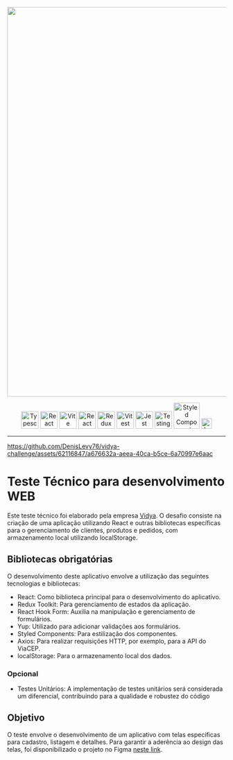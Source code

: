 <p align="center">
  <img width="900px" src="https://media.discordapp.net/attachments/730960167738540032/1221196462101233735/Mockup2.png?ex=6611b2d5&is=65ff3dd5&hm=230fdd0078433cd5832b495ae740e2c3a99f82a7aec6697352ab6d98e3fe73d1&=&format=webp&quality=lossless&width=1145&height=578">
</p>

<p align="center">
  <img width="40px" alt="Typescript" title="Typescript" src="https://user-images.githubusercontent.com/25181517/183890598-19a0ac2d-e88a-4005-a8df-1ee36782fde1.png">
  <img width="40px" alt="React" title="React" src="https://user-images.githubusercontent.com/25181517/183897015-94a058a6-b86e-4e42-a37f-bf92061753e5.png">
  <img width="40px" alt="Vite" title="Vite" src="https://github.com/marwin1991/profile-technology-icons/assets/62091613/b40892ef-efb8-4b0e-a6b5-d1cfc2f3fc35">
  <img width="40px" alt="React Hook Form" title="React Hook Form" src="https://react-hook-form.com/images/logo/react-hook-form-logo-only.svg">
  <img width="40px" alt="Redux toolkit" title="Redux toolkit" src="https://user-images.githubusercontent.com/25181517/187896150-cc1dcb12-d490-445c-8e4d-1275cd2388d6.png">
  <img width="40px" alt="Vitest" title="Vitest" src="https://vitest.dev/logo.svg">
  <img width="40px" alt="Jest" title="Jest" src="https://user-images.githubusercontent.com/25181517/187955005-f4ca6f1a-e727-497b-b81b-93fb9726268e.png">
  <img width="40px" alt="Testing Library React" title="Testing Library React" src="https://testing-library.com/img/octopus-64x64.png">
  <img width="60px" alt="Styled Components" title="Styled Components" src="https://miro.medium.com/v2/resize:fit:318/1*7jRD5QhgARucFKvRHFxpOg.png">
  <img width="24px" alt="Axios" title="Axios" src="https://user-images.githubusercontent.com/43313420/105893220-1bae8780-6013-11eb-87be-eeac845ecc6f.png">
</p>

---

https://github.com/DenisLevy76/vidya-challenge/assets/62116847/a676632a-aeea-40ca-b5ce-6a70997e6aac


# Teste Técnico para desenvolvimento WEB

Este teste técnico foi elaborado pela empresa [Vidya](https://vidyacode.com.br/). O desafio consiste na criação de uma aplicação utilizando React e outras bibliotecas específicas para o gerenciamento de clientes, produtos e pedidos, com armazenamento local utilizando localStorage.

## Bibliotecas obrigatórias

O desenvolvimento deste aplicativo envolve a utilização das seguintes tecnologias e bibliotecas:

- React: Como biblioteca principal para o desenvolvimento do aplicativo.
- Redux Toolkit: Para gerenciamento de estados da aplicação.
- React Hook Form: Auxilia na manipulação e gerenciamento de formulários.
- Yup: Utilizado para adicionar validações aos formulários.
- Styled Components: Para estilização dos componentes.
- Axios: Para realizar requisições HTTP, por exemplo, para a API do ViaCEP.
- localStorage: Para o armazenamento local dos dados.

### Opcional

- Testes Unitários: A implementação de testes unitários será considerada um diferencial, contribuindo para a qualidade e robustez do código

## Objetivo

O teste envolve o desenvolvimento de um aplicativo com telas específicas para cadastro, listagem e detalhes. Para garantir a aderência ao design das telas, foi disponibilizado o projeto no Figma [neste link](https://www.figma.com/file/DThb7UYpY0hHYUzxAzjQsS/TESTE-T%C3%89CNICO---WEB--VIDYA-CODE?type=design&node-id=0%3A1&mode=design&t=N72ySVIYiED3tG0W-1).
